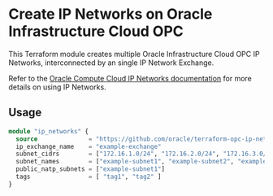 Create IP Networks on Oracle Infrastructure Cloud OPC
=====================================================

This Terraform module creates multiple Oracle Infrastructure Cloud OPC IP Networks, interconnected by an single IP Network Exchange.

Refer to the [Oracle Compute Cloud IP Networks documentation](https://docs.oracle.com/en/cloud/iaas/compute-iaas-cloud/stcsg/ip-networks.html) for more details on using IP Networks.

Usage
-----

```tf
module "ip_networks" {
  source              = "https://github.com/oracle/terraform-opc-ip-network"
  ip_exchange_name    = "example-exchange"
  subnet_cidrs        = ["172.16.1.0/24", "172.16.2.0/24", "172.16.3.0/24"]
  subnet_names        = ["example-subnet1", "example-subnet2", "example-subnet3"]
  public_natp_subnets = ["example-subnet1"]
  tags                = [ "tag1", "tag2" ]
}
```
